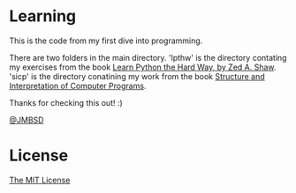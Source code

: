 # Learning
This is the code from my first dive into programming.

There are two folders in the main directory. 'lpthw' is the directory contating
my exercises from the book
[Learn Python the Hard Way, by Zed A. Shaw](http://learnpythonthehardway.org/book/).
'sicp' is the directory conatining my work from the book [Structure and Interpretation of Computer Programs](https://mitpress.mit.edu/sicp/).

Thanks for checking this out! :)

[@JMBSD](https://twitter.com/JMBSD/)

# License
[The MIT License](LICENSE.txt)
